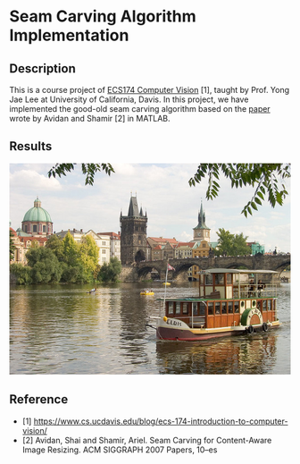 # Seam Carving Algorithm Implementation

## Description

This is a course project of [ECS174 Computer Vision](https://www.cs.ucdavis.edu/blog/ecs-174-introduction-to-computer-vision/) [1], taught by Prof. Yong Jae Lee at University of California, Davis. In this project, we have implemented the good-old seam carving algorithm based on the [paper](http://graphics.cs.cmu.edu/courses/15-463/2013_fall/hw/proj3-seamcarving/imret.pdf) wrote by Avidan and Shamir [2] in MATLAB.

## Results

![prague](/img/input/inputSeamCarvingPrague.jpg)

## Reference

- [1] https://www.cs.ucdavis.edu/blog/ecs-174-introduction-to-computer-vision/
- [2] Avidan, Shai and Shamir, Ariel. Seam Carving for Content-Aware Image Resizing. ACM SIGGRAPH 2007 Papers, 10–es
